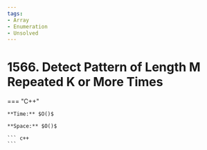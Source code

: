 ```yaml
---
tags:
- Array
- Enumeration
- Unsolved
---
```



# 1566. Detect Pattern of Length M Repeated K or More Times

=== "C++"

    **Time:** $O()$

    **Space:** $O()$

    ``` c++
    ```